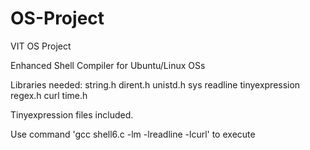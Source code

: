 # OS-Project
VIT OS Project

Enhanced Shell Compiler for Ubuntu/Linux OSs

Libraries needed:
string.h
dirent.h
unistd.h
sys 
readline
tinyexpression
regex.h
curl
time.h

Tinyexpression files included.

Use command 'gcc shell6.c -lm -lreadline -lcurl' to execute
